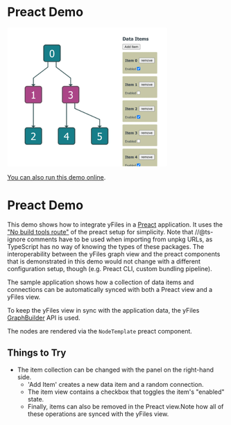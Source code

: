 # Preact Demo

<img src="../../resources/image/preact.png" alt="demo-thumbnail" height="320"/>

[You can also run this demo online](https://live.yworks.com/demos/toolkit/preact/index.html).

# Preact Demo

This demo shows how to integrate yFiles in a [Preact](https://preactjs.com/) application. It uses the ["No build tools route"](https://preactjs.com/guide/v10/getting-started#no-build-tools-route) of the preact setup for simplicity. Note that //@ts-ignore comments have to be used when importing from unpkg URLs, as TypeScript has no way of knowing the types of these packages. The interoperability between the yFiles graph view and the preact components that is demonstrated in this demo would not change with a different configuration setup, though (e.g. Preact CLI, custom bundling pipeline).

The sample application shows how a collection of data items and connections can be automatically synced with both a Preact view and a yFiles view.

To keep the yFiles view in sync with the application data, the yFiles [GraphBuilder](https://docs.yworks.com/yfileshtml/#/api/GraphBuilder) API is used.

The nodes are rendered via the `NodeTemplate` preact component.

## Things to Try

- The item collection can be changed with the panel on the right-hand side.
  - 'Add Item' creates a new data item and a random connection.
  - The item view contains a checkbox that toggles the item's "enabled" state.
  - Finally, items can also be removed in the Preact view.Note how all of these operations are synced with the yFiles view.

